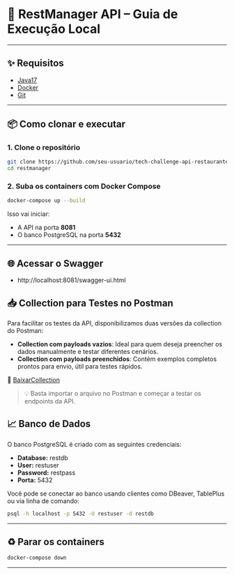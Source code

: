 
# 💾 RestManager API – Guia de Execução Local
 
---

## ✨ Requisitos

- [Java17](https://www.oracle.com/br/java/technologies/downloads/)
- [Docker](https://www.docker.com/products/docker-desktop)
- [Git](https://git-scm.com/)

---

## 📦 Como clonar e executar

### 1. Clone o repositório

```bash
git clone https://github.com/seu-usuario/tech-challenge-api-restaurante.git
cd restmanager
```

### 2. Suba os containers com Docker Compose

```bash
docker-compose up --build
```

Isso vai iniciar:
- A API na porta **8081**
- O banco PostgreSQL na porta **5432**

---

## 🌐 Acessar o Swagger
- http://localhost:8081/swagger-ui.html

## 📥 Collection para Testes no Postman

Para facilitar os testes da API, disponibilizamos duas versões da collection do Postman:

- **Collection com payloads vazios**: Ideal para quem deseja preencher os dados manualmente e testar diferentes cenários.
- **Collection com payloads preenchidos**: Contém exemplos completos prontos para envio, útil para testes rápidos.

🔗 [BaixarCollection](https://raw.githubusercontent.com/AlexandreMoreira-FIAP/tech-challenge-api-restaurante/feature/alexandre/Collections/CollectionAPI-Restaurante.json)

> 💡 Basta importar o arquivo no Postman e começar a testar os endpoints da API.

## 📈 Banco de Dados

O banco PostgreSQL é criado com as seguintes credenciais:

- **Database:** restdb
- **User:** restuser
- **Password:** restpass
- **Porta:** 5432

Você pode se conectar ao banco usando clientes como DBeaver, TablePlus ou via linha de comando:

```bash
psql -h localhost -p 5432 -U restuser -d restdb
```

---

## ♻ Parar os containers

```bash
docker-compose down
```

---
